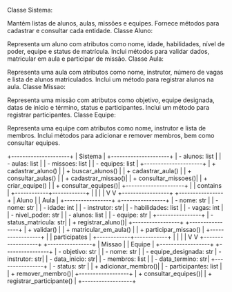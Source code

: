 Classe Sistema:

Mantém listas de alunos, aulas, missões e equipes.
Fornece métodos para cadastrar e consultar cada entidade.
Classe Aluno:

Representa um aluno com atributos como nome, idade, habilidades, nível de poder, equipe e status de matrícula.
Inclui métodos para validar dados, matricular em aula e participar de missão.
Classe Aula:

Representa uma aula com atributos como nome, instrutor, número de vagas e lista de alunos matriculados.
Inclui um método para registrar alunos na aula.
Classe Missao:

Representa uma missão com atributos como objetivo, equipe designada, datas de início e término, status e participantes.
Inclui um método para registrar participantes.
Classe Equipe:

Representa uma equipe com atributos como nome, instrutor e lista de membros.
Inclui métodos para adicionar e remover membros, bem como consultar equipes.



















+---------------------+
|       Sistema       |
+---------------------+
| - alunos: list      |
| - aulas: list       |
| - missoes: list     |
| - equipes: list     |
+---------------------+
| + cadastrar_aluno() |
| + buscar_alunos()   |
| + cadastrar_aula()  |
| + consultar_aulas() |
| + cadastrar_missao()|
| + consultar_missoes()|
| + criar_equipe()    |
| + consultar_equipes()|
+---------------------+
             |
             | contains
             |
+------------+------------+
|                          |
|                          |
V                          V
+-----------------+     +----------------+
|      Aluno      |     |      Aula      |
+-----------------+     +----------------+
| - nome: str     |     | - nome: str    |
| - idade: int    |     | - instrutor: str|
| - habilidades: list | | - vagas: int   |
| - nivel_poder: str   | | - alunos: list |
| - equipe: str   |     +----------------+
| - status_matricula: str| | + registrar_aluno()|
+-----------------+     +----------------+
| + validar()     |
| + matricular_em_aula() |
| + participar_missao() |
+-----------------+
             |
             | participates
             |
+------------+------------+
|                          |
|                          |
V                          V
+------------------+   +----------------+
|     Missao       |   |     Equipe     |
+------------------+   +----------------+
| - objetivo: str  |   | - nome: str    |
| - equipe_designada: str | - instrutor: str|
| - data_inicio: str|   | - membros: list |
| - data_termino: str| +----------------+
| - status: str    |   | + adicionar_membro()|
| - participantes: list | | + remover_membro()|
+------------------+   | + consultar_equipes()|
| + registrar_participante() |
+------------------+ 

